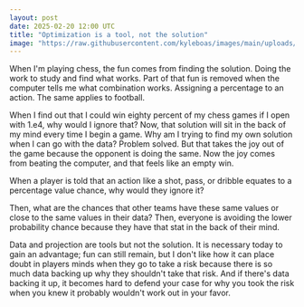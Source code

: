 ```yaml
---
layout: post
date: 2025-02-20 12:00 UTC
title: "Optimization is a tool, not the solution"
image: "https://raw.githubusercontent.com/kyleboas/images/main/uploads/2025/02/19/Image-19Feb2025_23:02:47.png"
---
```


When I'm playing chess, the fun comes from finding the solution. Doing the work to study and find what works. Part of that fun is removed when the computer tells me what combination works. Assigning a percentage to an action. The same applies to football.

<!---more--->

When I find out that I could win eighty percent of my chess games if I open with 1.e4, why would I ignore that? Now, that solution will sit in the back of my mind every time I begin a game. Why am I trying to find my own solution when I can go with the data? Problem solved. But that takes the joy out of the game because the opponent is doing the same. Now the joy comes from beating the computer, and that feels like an empty win.

When a player is told that an action like a shot, pass, or dribble equates to a percentage value chance, why would they ignore it? 

Then, what are the chances that other teams have these same values or close to the same values in their data? Then, everyone is avoiding the lower probability chance because they have that stat in the back of their mind.

Data and projection are tools but not the solution. It is necessary today to gain an advantage; fun can still remain, but I don't like how it can place doubt in players minds when they go to take a risk because there is so much data backing up why they shouldn't take that risk. And if there's data backing it up, it becomes hard to defend your case for why you took the risk when you knew it probably wouldn't work out in your favor.